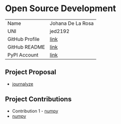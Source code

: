 
# Open Source Development

|  |  |
|:--|:--|
|Name|Johana De La Rosa|
|UNI| jed2192|
| GitHub Profile | [link](https://github.com/jedlr) |
| GitHub README | [link](https://github.com/jedlr/jedlr/blob/main/README.md) |
| PyPI Account | [link](https://pypi.org/user/jedlr/) |

## Project Proposal

- [journalyze](../projects/python/lib-journal.md)

## Project Contributions

- Contribution 1 - [numpy](https://github.com/numpy/numpy/pull/23471)
- [numpy](../projects/python/numpy.md)
